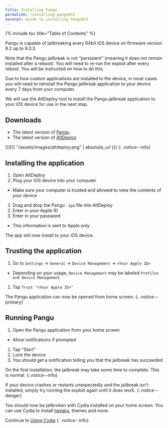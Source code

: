 ```yaml
---
title: Installing Pangu
permalink: /installing-pangu933
excerpt: Guide to installing Pangu933
---
```


{% include toc title="Table of Contents" %}

Pangu is capable of jailbreaking every 64bit iOS device on firmware version 9.2 up to 9.3.3.

Note that the Pangu jailbreak is not “persistent” (meaning it does not remain installed after a reboot). You will need to re-run the exploit after every reboot. You will be instructed on how to do this.

Due to how custom applications are installed to the device, in most cases you will need to reinstall the Pangu jailbreak application to your device every 7 days from your computer.

We will use the AltDeploy tool to install the Pangu jailbreak application to your iOS device for use in the next step.

## Downloads

- The latest version of [Pangu](http://en.pangu.io/help.html)
- The latest version of [AltDeploy](https://github.com/pixelomer/AltDeploy/releases)

![]({{ "/assets/images/altdeploy.png" | absolute_url }})
{: .notice--info}

## Installing the application

1. Open AltDeploy
1. Plug your iOS device into your computer
  - Make sure your computer is trusted and allowed to view the contents of your device
1. Drag and drop the Pangu `.ipa` file into AltDeploy
1. Enter in your Apple ID
1. Enter in your password
  - This information is sent to Apple only

The app will now install to your iOS device.

## Trusting the application

1. Go to `Settings` -> `General` -> `Device Management` -> `<Your Apple ID>`
  - Depending on your usage, `Device Management` may be labeled `Profiles and Device Management`
1. Tap `Trust "<Your Apple ID>"`

The Pangu application can now be opened from home screen.
{: .notice--primary}

## Running Pangu

1. Open the Pangu application from your home screen
  - Allow notifications if prompted
1. Tap "Start"
1. Lock the device
1. You should get a notification telling you that the jailbreak has succeeded

On the first installation, the jailbreak may take some time to complete. This is normal.
{:.notice--info}

If your device crashes or restarts unexpectedly and the jailbreak isn't installed, simply try running the exploit again until it does work.
{:.notice--danger}

You should now be jailbroken with Cydia installed on your home screen. You can use Cydia to install [tweaks](faq#tweaks), themes and more.

Continue to [Using Cydia](using-cydia)
{: .notice--info}
